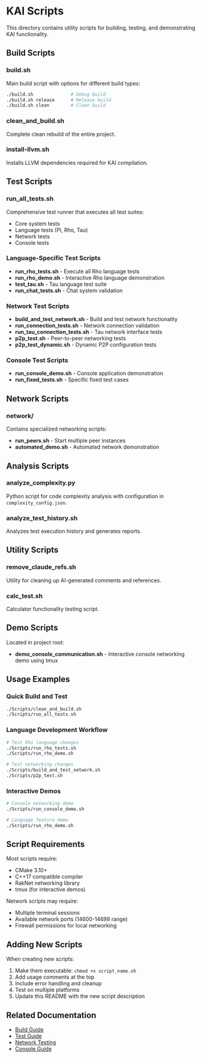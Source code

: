 # KAI Scripts

This directory contains utility scripts for building, testing, and demonstrating KAI functionality.

## Build Scripts

### build.sh
Main build script with options for different build types:
```bash
./build.sh              # Debug build
./build.sh release      # Release build
./build.sh clean        # Clean build
```

### clean_and_build.sh
Complete clean rebuild of the entire project.

### install-llvm.sh
Installs LLVM dependencies required for KAI compilation.

## Test Scripts

### run_all_tests.sh
Comprehensive test runner that executes all test suites:
- Core system tests
- Language tests (Pi, Rho, Tau)
- Network tests
- Console tests

### Language-Specific Test Scripts

- **run_rho_tests.sh** - Execute all Rho language tests
- **run_rho_demo.sh** - Interactive Rho language demonstration
- **test_tau.sh** - Tau language test suite
- **run_chat_tests.sh** - Chat system validation

### Network Test Scripts

- **build_and_test_network.sh** - Build and test network functionality
- **run_connection_tests.sh** - Network connection validation
- **run_tau_connection_tests.sh** - Tau network interface tests
- **p2p_test.sh** - Peer-to-peer networking tests
- **p2p_test_dynamic.sh** - Dynamic P2P configuration tests

### Console Test Scripts

- **run_console_demo.sh** - Console application demonstration
- **run_fixed_tests.sh** - Specific fixed test cases

## Network Scripts

### network/
Contains specialized networking scripts:
- **run_peers.sh** - Start multiple peer instances
- **automated_demo.sh** - Automated network demonstration

## Analysis Scripts

### analyze_complexity.py
Python script for code complexity analysis with configuration in `complexity_config.json`.

### analyze_test_history.sh
Analyzes test execution history and generates reports.

## Utility Scripts

### remove_claude_refs.sh
Utility for cleaning up AI-generated comments and references.

### calc_test.sh
Calculator functionality testing script.

## Demo Scripts

Located in project root:
- **demo_console_communication.sh** - Interactive console networking demo using tmux

## Usage Examples

### Quick Build and Test
```bash
./Scripts/clean_and_build.sh
./Scripts/run_all_tests.sh
```

### Language Development Workflow
```bash
# Test Rho language changes
./Scripts/run_rho_tests.sh
./Scripts/run_rho_demo.sh

# Test networking changes
./Scripts/build_and_test_network.sh
./Scripts/p2p_test.sh
```

### Interactive Demos
```bash
# Console networking demo
./Scripts/run_console_demo.sh

# Language feature demo
./Scripts/run_rho_demo.sh
```

## Script Requirements

Most scripts require:
- CMake 3.10+
- C++17 compatible compiler
- RakNet networking library
- tmux (for interactive demos)

Network scripts may require:
- Multiple terminal sessions
- Available network ports (14600-14699 range)
- Firewall permissions for local networking

## Adding New Scripts

When creating new scripts:
1. Make them executable: `chmod +x script_name.sh`
2. Add usage comments at the top
3. Include error handling and cleanup
4. Test on multiple platforms
5. Update this README with the new script description

## Related Documentation

- [Build Guide](../Doc/BUILD.md)
- [Test Guide](../Doc/Test.md)
- [Network Testing](../Doc/ConnectionTesting.md)
- [Console Guide](../Source/App/Console/README.md)